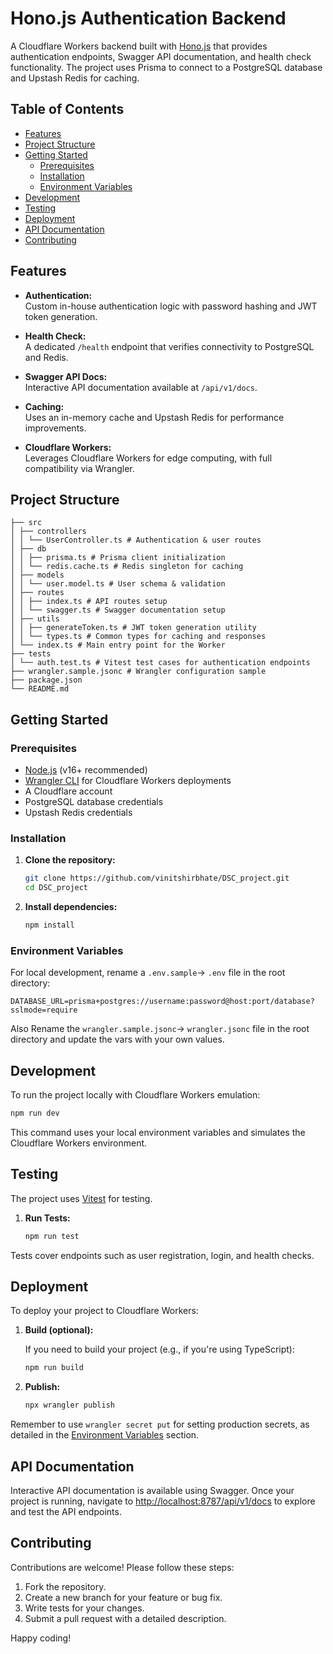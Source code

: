 # Hono.js Authentication Backend

A Cloudflare Workers backend built with [Hono.js](https://hono.dev/) that provides authentication endpoints, Swagger API documentation, and health check functionality. The project uses Prisma to connect to a PostgreSQL database and Upstash Redis for caching.

## Table of Contents

- [Features](#features)
- [Project Structure](#project-structure)
- [Getting Started](#getting-started)
  - [Prerequisites](#prerequisites)
  - [Installation](#installation)
  - [Environment Variables](#environment-variables)
- [Development](#development)
- [Testing](#testing)
- [Deployment](#deployment)
- [API Documentation](#api-documentation)
- [Contributing](#contributing)

## Features

- **Authentication:**  
  Custom in-house authentication logic with password hashing and JWT token generation.

- **Health Check:**  
  A dedicated `/health` endpoint that verifies connectivity to PostgreSQL and Redis.

- **Swagger API Docs:**  
  Interactive API documentation available at `/api/v1/docs`.

- **Caching:**  
  Uses an in-memory cache and Upstash Redis for performance improvements.

- **Cloudflare Workers:**  
  Leverages Cloudflare Workers for edge computing, with full compatibility via Wrangler.

## Project Structure

```
├── src
│ ├── controllers
│ │ └── UserController.ts # Authentication & user routes
│ ├── db
│ │ ├── prisma.ts # Prisma client initialization
│ │ └── redis.cache.ts # Redis singleton for caching
│ ├── models
│ │ └── user.model.ts # User schema & validation
│ ├── routes
│ │ ├── index.ts # API routes setup
│ │ └── swagger.ts # Swagger documentation setup
│ ├── utils
│ │ ├── generateToken.ts # JWT token generation utility
│ │ └── types.ts # Common types for caching and responses
│ └── index.ts # Main entry point for the Worker
├── tests
│ └── auth.test.ts # Vitest test cases for authentication endpoints
├── wrangler.sample.jsonc # Wrangler configuration sample
├── package.json
└── README.md
```

## Getting Started

### Prerequisites

- [Node.js](https://nodejs.org/) (v16+ recommended)
- [Wrangler CLI](https://developers.cloudflare.com/workers/wrangler/) for Cloudflare Workers deployments
- A Cloudflare account
- PostgreSQL database credentials
- Upstash Redis credentials

### Installation

1. **Clone the repository:**

   ```bash
   git clone https://github.com/vinitshirbhate/DSC_project.git
   cd DSC_project
   ```

2. **Install dependencies:**

   ```bash
   npm install
   ```

### Environment Variables

For local development, rename a `.env.sample`-> `.env` file in the root directory:

```env
DATABASE_URL=prisma+postgres://username:password@host:port/database?sslmode=require
```

Also Rename the `wrangler.sample.jsonc`-> `wrangler.jsonc` file in the root directory and update the vars with your own values.

## Development

To run the project locally with Cloudflare Workers emulation:

```bash
npm run dev
```

This command uses your local environment variables and simulates the Cloudflare Workers environment.

## Testing

The project uses [Vitest](https://vitest.dev/) for testing.

1. **Run Tests:**

   ```bash
   npm run test
   ```

Tests cover endpoints such as user registration, login, and health checks.

## Deployment

To deploy your project to Cloudflare Workers:

1. **Build (optional):**

   If you need to build your project (e.g., if you're using TypeScript):

   ```bash
   npm run build
   ```

2. **Publish:**

   ```bash
   npx wrangler publish
   ```

Remember to use `wrangler secret put` for setting production secrets, as detailed in the [Environment Variables](#environment-variables) section.

## API Documentation

Interactive API documentation is available using Swagger. Once your project is running, navigate to [http://localhost:8787/api/v1/docs](http://localhost:8787/api/v1/docs) to explore and test the API endpoints.

## Contributing

Contributions are welcome! Please follow these steps:

1. Fork the repository.
2. Create a new branch for your feature or bug fix.
3. Write tests for your changes.
4. Submit a pull request with a detailed description.

Happy coding!
